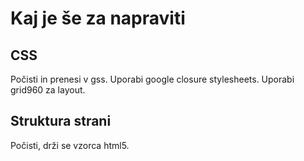 # Kaj je še za napraviti

## CSS

Počisti in prenesi v gss. Uporabi google closure stylesheets. Uporabi grid960 za layout.

## Struktura strani
Počisti, drži se vzorca html5.


